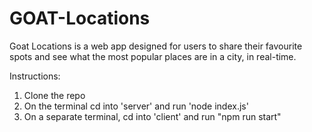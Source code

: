 # GOAT-Locations
Goat Locations is a web app designed for users to share their favourite spots and see what the most popular places are in a city, in real-time.

Instructions:
1. Clone the repo
2. On the terminal cd into 'server' and run 'node index.js'
3. On a separate terminal, cd into 'client' and run "npm run start"
